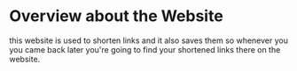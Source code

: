 # Overview about the Website

this website is used to shorten links and it also saves them so whenever you you came back later you're going to find your shortened links there on the website.
